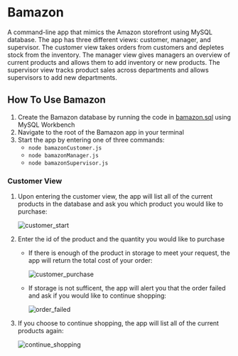 # Bamazon

A command-line app that mimics the Amazon storefront using MySQL database. The app has three different views: customer, manager, and supervisor. The customer view takes orders from customers and depletes stock from the inventory. The manager view gives managers an overview of current products and allows them to add inventory or new products. The supervisor view tracks product sales across departments and allows supervisors to add new departments. 

## How To Use Bamazon

1. Create the Bamazon database by running the code in [bamazon.sql](../master/bamazon.sql) using MySQL Workbench
1. Navigate to the root of the Bamazon app in your terminal
1. Start the app by entering one of three commands: 
    * `node bamazonCustomer.js`
    * `node bamazonManager.js`
    * `node bamazonSupervisor.js`

### Customer View
1. Upon entering the customer view, the app will list all of the current products in the database and ask you which product you would like to purchase:

    ![customer_start](../master/images/customer_start.png)

1. Enter the id of the product and the quantity you would like to purchase

    * If there is enough of the product in storage to meet your request, the app will return the total cost of your order: 

        ![customer_purchase](../master/images/customer_purchase.png)

    * If storage is not sufficent, the app will alert you that the order failed and ask if you would like to continue shopping:

        ![order_failed](../master/images/order_failed.png)

1. If you choose to continue shopping, the app will list all of the current products again:

    ![continue_shopping](../master/images/continue_shopping.png)